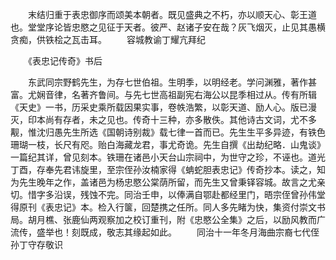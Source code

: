 <!-- { "loadSidebar": true } -->
　　末结归重于表忠御序而颂美本朝者。既见盛典之不朽，亦以顺天心、彰王道也。堂堂序论皆忠愍之见征于天者。彼严、赵诸子安在哉？灰飞烟灭，止见其愚横贪痴，供铁桧之瓦击耳。
　　容城教谕丁耀亢拜纪

　　《表忠记传奇》书后

　　东武同宗野鹤先生，为存七世伯祖。生明季，以明经老。学问渊雅，著作甚富。尤娴音律，名著齐鲁间。与先七世高祖副宪右海公以昆季相过从。传有所辑《天史》一书，历采史乘所载因果实事，卷帙浩繁，以彰天道、励人心。版已漫灭，印本尚有存者，未之见也。传奇十三种，亦多散佚。其他诗古文词，尤不多觏，惟沈归愚先生所选《国朝诗别裁》载七律一首而已。先生生平多异迹，有铁色珊瑚一枝，长尺有咫。贻白海藏龙君，事尤奇诡。先生自撰《出劫纪略．山鬼谈》一篇纪其详，曾见刻本。铁珊在诸邑小天台山宗祠中，为世守之珍，不诬也。道光丁酉，存奉先君讳旋里，至宗侄孙汝楠家得《蚺蛇胆表忠记》传奇抄本。读之，知为先生晚年之作，盖诸邑为杨忠愍公棠荫所留，而先生又曾秉铎容城。故言之尤亲切。惜字多沿误，残蚀不完。同治壬申，以俸满自鄂赴都经里门，晤宗侄曾孙伟堂得原刊《表忠记》本。检入行箧，回楚携之任所。同人多先睹为快，集资付崇文书局。胡月樵、张鹿仙两观察加之校订重刊，附《忠愍公全集》之后，以励风教而广流传，盛举也！刻既成，敬志其缘起如此。
　　同治十一年冬月海曲宗裔七代侄孙丁守存敬识


